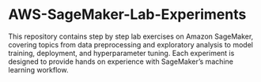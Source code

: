 # AWS-SageMaker-Lab-Experiments
This repository contains step by step lab exercises on Amazon SageMaker, covering topics from data preprocessing and exploratory analysis to model training, deployment, and hyperparameter tuning. Each experiment is designed to provide hands on experience with SageMaker’s machine learning workflow.
